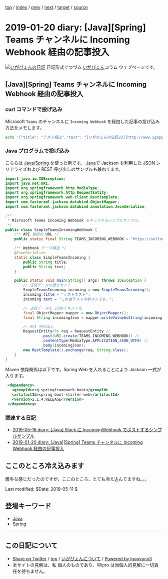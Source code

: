 [top](../index.html) 
 / [index](index.html) 
 / [prev](ig190108.html) 
 / [next](ig190215.html) 
 / [target](http://www.igapyon.jp/igapyon/diary/2019/ig190120.html) 
 / [source](https://github.com/igapyon/diary/blob/master/2019/ig190120.src.md) 

2019-01-20 diary: [Java][Spring] Teams チャンネルに Incoming Webhook 経由の記事投入
=====================================================================================================
[![いがぴょんの日記](http://www.igapyon.jp/igapyon/diary/images/iga200306s.jpg "いがぴょん")](http://www.igapyon.jp/igapyon/diary/memo/memoigapyon.html) 日記形式でつづる [いがぴょん](http://www.igapyon.jp/igapyon/diary/memo/memoigapyon.html)コラム ウェブページです。

## [Java][Spring] Teams チャンネルに Incoming Webhook 経由の記事投入

### curl コマンドで投げ込み

Microsoft `Teams` のチャンネルに `Incoming Webhook` を経由した記事の投げ込み方法をメモします。

```sh
echo '{"title": "テスト投込","text": "[いがぴょんの日記v2](http://www.igapyon.jp/igapyon/diary/index.html)"}' | curl -H 'Content-type: application/json' -d @- https://outlook.office.com/webhook/b<中略>a/IncomingWebhook/a<中略>3
```

### Java プログラムで投げ込み

こちらは [Java](../keyword/java.html)/[Spring](../keyword/spring.html) を使った例です。
[Java](../keyword/java.html)で Jackson を利用した JSON シリアライズおよび REST 呼び出しのサンプルも兼ねてます。

```java
import java.io.IOException;
import java.net.URI;
import org.springframework.http.MediaType;
import org.springframework.http.RequestEntity;
import org.springframework.web.client.RestTemplate;
import com.fasterxml.jackson.databind.ObjectMapper;
import com.fasterxml.jackson.databind.annotation.JsonSerialize;

/**
 * Microsoft Teams Incoming Webhook をキックするシンプルサンプル。
 */
public class SimpleTeamsIncomingWebhook {
    /** API 接続先 URL */
    public static final String TEAMS_INCOMING_WEBHOOK = "https://outlook.office.com/webhook/9...中略...a/IncomingWebhook/8...中略...3";

    /** Webhook データ構造 */
    @JsonSerialize
    static class SimpleTeamsIncoming {
        public String title;
        public String text;
    }

    public static void main(String[] args) throws IOException {
        // 送信データの値をセット
        SimpleTeamsIncoming incoming = new SimpleTeamsIncoming();
        incoming.title = "テストポスト";
        incoming.text = "これはテストのポストです。";

        // 送信データを JSONテキスト化
        final ObjectMapper mapper = new ObjectMapper();
        final String incomingJson = mapper.writeValueAsString(incoming);

        // API 呼び出し
        RequestEntity<?> req = RequestEntity //
                .post(URI.create(TEAMS_INCOMING_WEBHOOK)) //
                .contentType(MediaType.APPLICATION_JSON_UTF8) //
                .body(incomingJson);
        new RestTemplate().exchange(req, String.class);
    }
}
```

Maven 依存関係は以下です。Spring Web を入れることにより Jackson 一式が入ります。

```xml
 <dependency>
   <groupId>org.springframework.boot</groupId>
   <artifactId>spring-boot-starter-web</artifactId>
   <version>2.1.4.RELEASE</version>
 </dependency>
```

### 関連する日記

- [2019-05-16 diary: [Java] Slack に IncomingWebhook でポストするシンプルサンプル](http://www.igapyon.jp/igapyon/diary/2019/ig190516.html)
- [2019-01-20 diary: [Java][Spring] Teams チャンネルに Incoming Webhook 経由の記事投入](http://www.igapyon.jp/igapyon/diary/2019/ig190120.html)

## ここのところ冷え込みます

暖冬な感じだったのですが、ここのところ、とても冷え込んでますね。。。

Last modified: $Date: 2019-05-11 $

## 登場キーワード

* [Java](../keyword/java.html)
* [Spring](../keyword/spring.html)

----------------------------------------------------------------------------------------------------

## この日記について

* [Share on Twitter](https://twitter.com/intent/tweet?hashtags=igapyon%2Cdiary%2C%E3%81%84%E3%81%8C%E3%81%B4%E3%82%87%E3%82%93%2CJava%2CSpring&text=%5BJava%5D%5BSpring%5D+Teams+%E3%83%81%E3%83%A3%E3%83%B3%E3%83%8D%E3%83%AB%E3%81%AB+Incoming+Webhook+%E7%B5%8C%E7%94%B1%E3%81%AE%E8%A8%98%E4%BA%8B%E6%8A%95%E5%85%A5&url=http%3A%2F%2Fwww.igapyon.jp%2Figapyon%2Fdiary%2F2019%2Fig190120.html) / [top](../index.html) / [いがぴょんについて](http://www.igapyon.jp/igapyon/diary/memo/memoigapyon.html) / [Powered by Igapyonv3](https://github.com/igapyon/igapyonv3)
* 本サイトの見解は、私 個人のものであり、Wipro は当個人的見解に一切責任を持ちません。 
